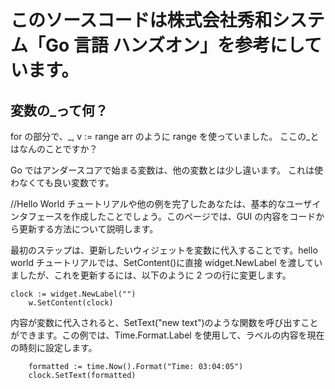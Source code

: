 # このソースコードは株式会社秀和システム「Go 言語 ハンズオン」を参考にしています。

## 変数の\_って何？

for の部分で、\_, v := range arr のように range を使っていました。
ここの\_とはなんのことですか？

Go ではアンダースコアで始まる変数は、他の変数とは少し違います。
これは使わなくても良い変数です。

//Hello World チュートリアルや他の例を完了したあなたは、基本的なユーザインタフェースを作成したことでしょう。このページでは、GUI の内容をコードから更新する方法について説明します。

最初のステップは、更新したいウィジェットを変数に代入することです。hello world チュートリアルでは、SetContent()に直接 widget.NewLabel を渡していましたが、これを更新するには、以下のように 2 つの行に変更します。

```
clock := widget.NewLabel("")
	w.SetContent(clock)
```

内容が変数に代入されると、SetText("new text")のような関数を呼び出すことができます。この例では、Time.Format.Label を使用して、ラベルの内容を現在の時刻に設定します。

```
	formatted := time.Now().Format("Time: 03:04:05")
	clock.SetText(formatted)
```
